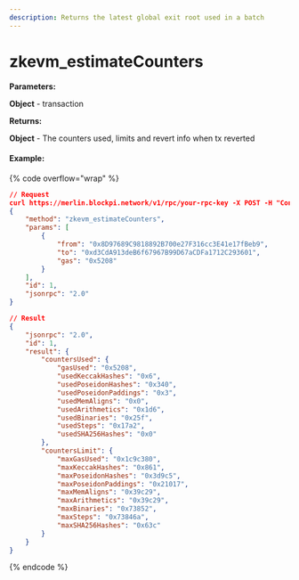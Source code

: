 ```yaml
---
description: Returns the latest global exit root used in a batch
---
```


# zkevm\_estimateCounters

**Parameters:**

**Object** - transaction

**Returns:**

**Object** - The counters used, limits and revert info when tx reverted

#### Example:

{% code overflow="wrap" %}
```json
// Request
curl https://merlin.blockpi.network/v1/rpc/your-rpc-key -X POST -H "Content-Type: application/json" --data 
{
    "method": "zkevm_estimateCounters",
    "params": [
        {
            "from": "0x8D97689C9818892B700e27F316cc3E41e17fBeb9",
            "to": "0xd3CdA913deB6f67967B99D67aCDFa1712C293601",
            "gas": "0x5208"
        }
    ],
    "id": 1,
    "jsonrpc": "2.0"
}

// Result
{
    "jsonrpc": "2.0",
    "id": 1,
    "result": {
        "countersUsed": {
            "gasUsed": "0x5208",
            "usedKeccakHashes": "0x6",
            "usedPoseidonHashes": "0x340",
            "usedPoseidonPaddings": "0x3",
            "usedMemAligns": "0x0",
            "usedArithmetics": "0x1d6",
            "usedBinaries": "0x25f",
            "usedSteps": "0x17a2",
            "usedSHA256Hashes": "0x0"
        },
        "countersLimit": {
            "maxGasUsed": "0x1c9c380",
            "maxKeccakHashes": "0x861",
            "maxPoseidonHashes": "0x3d9c5",
            "maxPoseidonPaddings": "0x21017",
            "maxMemAligns": "0x39c29",
            "maxArithmetics": "0x39c29",
            "maxBinaries": "0x73852",
            "maxSteps": "0x73846a",
            "maxSHA256Hashes": "0x63c"
        }
    }
}
```
{% endcode %}
